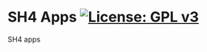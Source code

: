 SH4 Apps [![License: GPL v3](https://img.shields.io/badge/License-GPLv3-blue.svg)](https://www.gnu.org/licenses/gpl-3.0)
========

SH4 apps

